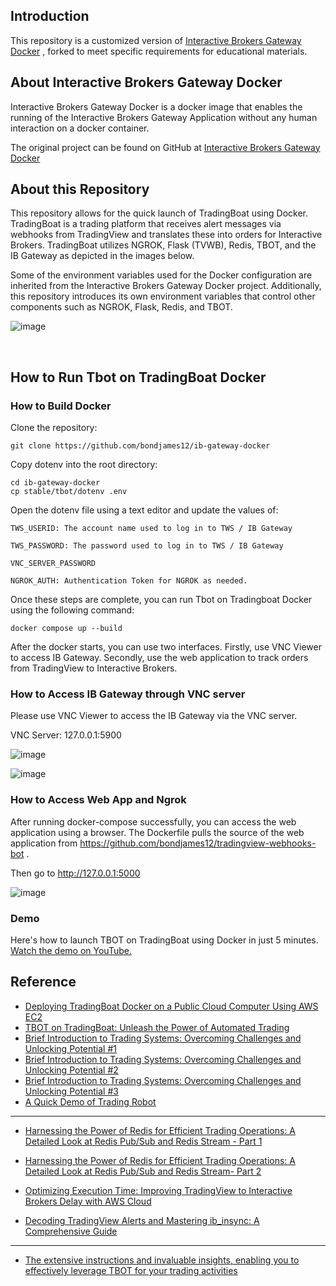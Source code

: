 ## Introduction


This repository is a customized version of [Interactive Brokers Gateway Docker](https://github.com/UnusualAlpha/ib-gateway-docker) , forked to meet specific requirements for educational materials.

## About Interactive Brokers Gateway Docker

Interactive Brokers Gateway Docker is a docker image that enables the running of the Interactive Brokers Gateway Application without any human interaction on a docker container.

The original project can be found on GitHub at [Interactive Brokers Gateway Docker](https://github.com/UnusualAlpha/ib-gateway-docker)


## About this Repository

This repository allows for the quick launch of TradingBoat using Docker. TradingBoat is a trading platform that receives alert messages via webhooks from TradingView and translates these into orders for Interactive Brokers. TradingBoat utilizes NGROK, Flask (TVWB), Redis, TBOT, and the IB Gateway as depicted in the images below.

Some of the environment variables used for the Docker configuration are inherited from the Interactive Brokers Gateway Docker project. Additionally, this repository introduces its own environment variables that control other components such as NGROK, Flask, Redis, and TBOT.

![image](https://github.com/bondjames12/ib-gateway-docker/assets/492840/cffb673e-1b70-4a26-8ff0-b3499a25218e)

 

## How to Run Tbot on TradingBoat Docker

### How to Build Docker

Clone the repository:

```
git clone https://github.com/bondjames12/ib-gateway-docker
```


Copy dotenv into the root directory:

```
cd ib-gateway-docker
cp stable/tbot/dotenv .env
```

Open the dotenv file using a text editor and update the values of:

```
TWS_USERID: The account name used to log in to TWS / IB Gateway

TWS_PASSWORD: The password used to log in to TWS / IB Gateway

VNC_SERVER_PASSWORD

NGROK_AUTH: Authentication Token for NGROK as needed.
```


Once these steps are complete, you can run Tbot on Tradingboat Docker using the following command:

```
docker compose up --build
```


After the docker starts, you can use two interfaces. Firstly, use VNC Viewer to access IB Gateway. Secondly, use the web application to track orders from TradingView to Interactive Brokers.


### How to Access IB Gateway through VNC server

Please use VNC Viewer to access the IB Gateway via the VNC server.

VNC Server: 127.0.0.1:5900

![image](https://github.com/bondjames12/ib-gateway-docker/assets/492840/50336b7f-3b57-4656-b6ce-5c52428da0da)

![image](https://github.com/bondjames12/ib-gateway-docker/assets/492840/da01ccf7-6bef-463b-831a-2057e4bbe930)



### How to Access Web App and Ngrok

After running docker-compose successfully, you can access the web application using a browser. The Dockerfile pulls the source of the web application from https://github.com/bondjames12/tradingview-webhooks-bot . 

Then go to http://127.0.0.1:5000

![image](https://github.com/bondjames12/ib-gateway-docker/assets/492840/3cefc34a-ed84-4a1c-b7f4-d29be23a16eb)


### Demo 
Here's how to launch TBOT on TradingBoat using Docker in just 5 minutes. [Watch the demo on YouTube.](https://www.youtube.com/watch?v=lHgoKOgaiw4)

## Reference
* [Deploying TradingBoat Docker on a Public Cloud Computer Using AWS EC2](https://tbot.plusgenie.com/deploying-tradingboat-docker-on-a-public-cloud-computer-using-aws-ec2)
* [TBOT on TradingBoat: Unleash the Power of Automated Trading](https://tbot.plusgenie.com/unleash-the-power-of-automated-trading)
* [Brief Introduction to Trading Systems: Overcoming Challenges and Unlocking Potential #1](https://tbot.plusgenie.com/brief-introduction-to-trading-systems-overcoming-challenges-and-unlocking-potential)
* [Brief Introduction to Trading Systems: Overcoming Challenges and Unlocking Potential #2](https://tbot.plusgenie.com/brief-introduction-to-trading-systems-overcoming-challenges-and-unlocking-potential-2)
* [Brief Introduction to Trading Systems: Overcoming Challenges and Unlocking Potential #3](https://tbot.plusgenie.com/brief-introduction-to-trading-systems-overcoming-challenges-and-unlocking-potential-3)
* [A Quick Demo of Trading Robot](https://tbot.plusgenie.com/a-quick-demo-of-tbot-on-tradingboat)
---
* [Harnessing the Power of Redis for Efficient Trading Operations: A Detailed Look at Redis Pub/Sub and Redis Stream - Part 1](https://tbot.plusgenie.com/harnessing-the-power-of-redis-for-efficient-trading-operations-a-detailed-look-at-redis-pub-sub-and-redis-stream)

* [Harnessing the Power of Redis for Efficient Trading Operations: A Detailed Look at Redis Pub/Sub and Redis Stream- Part 2](https://tbot.plusgenie.com/harnessing-the-power-of-redis-for-efficient-trading-operations-a-detailed-look-at-redis-pub-sub-and-redis-stream-part-2/)

* [Optimizing Execution Time: Improving TradingView to Interactive Brokers Delay with AWS Cloud](https://tbot.plusgenie.com/optimizing-execution-time-improving-tradingview-to-interactive-brokers-delay-with-aws-cloud)

* [Decoding TradingView Alerts and Mastering ib_insync: A Comprehensive Guide](https://tbot.plusgenie.com/decoding-tradingview-alerts-and-mastering-ib_insync-a-comprehensive-guide)<br>
---
* [The extensive instructions and invaluable insights, enabling you to effectively leverage TBOT for your trading activities](https://www.udemy.com/course/simple-and-fast-trading-robot-setup-with-docker-tradingview/)
